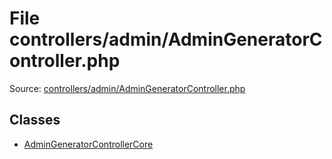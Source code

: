 File controllers/admin/AdminGeneratorController.php
=========

Source: [controllers/admin/AdminGeneratorController.php](https://github.com/PrestaShop/PrestaShop/blob/1.5.0.2/controllers/admin/AdminGeneratorController.php)


Classes
-------

* [AdminGeneratorControllerCore](class.AdminGeneratorControllerCore.md)

